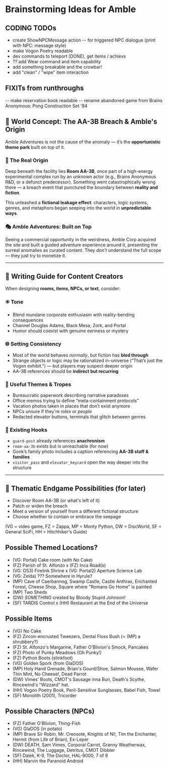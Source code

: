 # Brainstorming Ideas for Amble

## CODING TODOs
- create ShowNPCMessage action -- for triggered NPC dialogue (print with NPC: message style)
- make Vogon Poetry readable
- dev commands to teleport (DONE), get items / achievs
- ?? add Wear command and item capability
- add something breakable and the crowbar!
- add "clean" / "wipe" item interaction

## FIXITs from runthroughs
-- make reservation book readable
-- rename abandoned game from Brains Anonymous: Pong Construction Set '84


## 🧠 World Concept: The AA-3B Breach & Amble's Origin

Amble Adventures is not the cause of the anomaly — it’s the **opportunistic theme park** built on top of it.

### 📍 The Real Origin
Deep beneath the facility lies **Room AA-3B**, once part of a high-energy experimental complex run by an unknown actor (e.g., Brains Anonymous R&D, or a defunct predecessor). Something went catastrophically wrong there — a breach event that punctured the boundary between **reality and fiction**.

This unleashed a **fictional leakage effect**: characters, logic systems, genres, and metaphors began seeping into the world in **unpredictable ways**.

### 🎭 Amble Adventures: Built on Top
Seeing a commercial opportunity in the weirdness, Amble Corp acquired the site and built a guided adventure experience around it, presenting the surreal anomalies as curated content. They *don’t* understand the full scope — they just try to monetize it.

---

## 🧃 Writing Guide for Content Creators

When designing **rooms, items, NPCs, or text**, consider:

### ✳️ Tone
- Blend mundane corporate enthusiasm with reality-bending consequences
- Channel Douglas Adams, Black Mesa, Zork, and Portal
- Humor should coexist with genuine eeriness or mystery

### 🌐 Setting Consistency
- Most of the world behaves *normally*, but fiction has **bled through**
- Strange objects or logic may be rationalized in-universe (“That’s just the Vogon exhibit.”) — but players may suspect deeper origin
- AA-3B references should be **indirect but recurring**

### 🧩 Useful Themes & Tropes
- Bureaucratic paperwork describing narrative paradoxes
- Office memos trying to define “meta-containment protocols”
- Vacation photos taken in places that don’t exist anymore
- NPCs unsure if they're *roles* or *people*
- Redacted elevator buttons, terminals that glitch between genres

### 📍 Existing Hooks
- `guard-post` already references **anachronism**
- `room-aa-3b` exists but is unreachable (for now)
- Gonk’s family photo includes a caption referencing **AA-3B staff & families**
- `visitor_pass` and `elevator_keycard` open the way deeper into the structure

---

## 🚪 Thematic Endgame Possibilities (for later)
- Discover Room AA-3B (or what's left of it)
- Patch or widen the breach
- Meet a version of yourself from a different fictional structure
- Choose whether to contain or embrace the seepage




(VG = video game, FZ = Zappa, MP = Monty Python, DW = DiscWorld, SF = General SciFi, HH = Hitchhiker's Guide)
## Possible Themed Locations?
- (VG: Portal) Cake room (with No Cake)
- (FZ) Parish of St. Alfonzo
x (FZ) Inca Road(s)
- (VG: DS3) Firelink Shrine
x (VG: Portal2) Aperture Science Lab
- (VG: Zelda) ??? Somewhere in Hyrule?
- (MP) Cave of Caerbannog, Swamp Castle, Castle Anthrax, Enchanted Forest, Cheese Shop, Square where "Romans Go Home" is painted
- (MP) Two Sheds
- (DW) *SOMETHING* created by Bloody Stupid Johnson!
- (SF) TARDIS Control
x (HH) Restaurant at the End of the Universe

## Possible Items
- (VG) No Cake
- (FZ) Zircon-encrusted Tweezers, Dental Floss Bush (= (MP) a shrubbery?)
- (FZ) St. Alfonzo's Margarine, Father O'Blivion's Smock, Pancakes
- (FZ) Photo of Punky Meadows (Oh Punky!)
- (FZ) Python Boots (stinkfoot)
- (VG) Golden Spork (from GlaDOS)
- (MP) Holy Hand Grenade, Brian's Gourd/Shoe, Salmon Mousse, Wafer Thin Mint, No Cheese!, Dead Parrot
- (DW) Vimes' Boots, CMOT's Sausage inna Bun, Death's Scythe, Rincewind's "Wizzard" hat.
- (HH) Vogon Poetry Book, Peril-Sensitive Sunglasses, Babel Fish, Towel
- (SF) Monolith (2001), Tricorder


## Possible Characters (NPCs)
- (FZ) Father O'Blivion, Thing-Fish
- (VG) GlaDOS (in potato)
- (MP) Brave Sir Robin, Mr. Creosote, Knights of Ni!, Tim the Enchanter, Hermit (from Life of Brian), Ex-Leper
- (DW) DEATH, Sam Vimes, Corporal Carrot, Granny Weatherwax, Rincewind, The Luggage, Detritus, CMOT Dibbler
- (SF) Dalek, K-9, The Doctor, HAL-9000, 7 of 9
- (HH) Marvin the Paranoid Android
